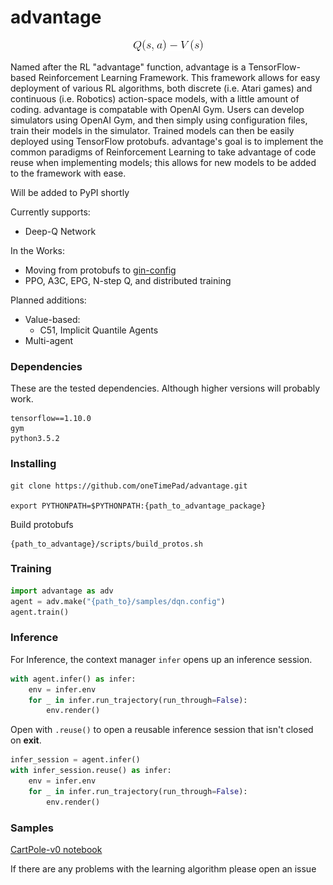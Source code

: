 # advantage 
<p align="center">
  <img src="https://github.com/oneTimePad/advantage/blob/master/advantage.gif">
</p>

Named after the RL "advantage" function, advantage is a TensorFlow-based Reinforcement Learning Framework. This framework allows for easy deployment of various RL algorithms, both discrete (i.e. Atari games) and continuous (i.e. Robotics) action-space models, with a little amount of coding. advantage is compatable with OpenAI Gym. Users can develop simulators using OpenAI Gym, and then simply using configuration files, train their models in the simulator. Trained models can then be easily deployed using TensorFlow protobufs. advantage's goal is to implement the common paradigms of Reinforcement Learning to take advantage of code reuse when implementing models; this allows for new models to be added to the framework with ease.

Will be added to PyPI shortly

Currently supports:
 - Deep-Q Network
 
In the Works:
 - Moving from protobufs to [gin-config](https://github.com/google/gin-config)
 - PPO, A3C, EPG, N-step Q, and distributed training

Planned additions:
  - Value-based:
    - C51, Implicit Quantile Agents
  - Multi-agent
  
### Dependencies 
These are the tested dependencies. Although higher versions will probably work.
```
tensorflow==1.10.0 
gym
python3.5.2 
```
  
### Installing
```
git clone https://github.com/oneTimePad/advantage.git

export PYTHONPATH=$PYTHONPATH:{path_to_advantage_package}
```
Build protobufs
```
{path_to_advantage}/scripts/build_protos.sh
```

### Training
``` python
import advantage as adv
agent = adv.make("{path_to}/samples/dqn.config")
agent.train()
````

### Inference
For Inference, the context manager `infer` opens up 
an inference session. 
``` python
with agent.infer() as infer:
    env = infer.env
    for _ in infer.run_trajectory(run_through=False):
        env.render()
```
Open with `.reuse()` to 
open a reusable inference session that isn't closed
on __exit__.
``` python
infer_session = agent.infer()
with infer_session.reuse() as infer:
    env = infer.env
    for _ in infer.run_trajectory(run_through=False):
        env.render()
```

### Samples
[CartPole-v0 notebook](https://github.com/oneTimePad/advantage/blob/master/samples/adv_CartPole-v0_demo.ipynb)

If there are any problems with the learning algorithm please open an issue
